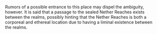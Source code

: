 Rumors of a possible entrance to this place may dispel the ambiguity, however. It is said that a passage to the sealed Nether Reaches exists between the realms, possibly hinting that the Nether Reaches is both a corporeal and ethereal location due to having a liminal existence between the realms.